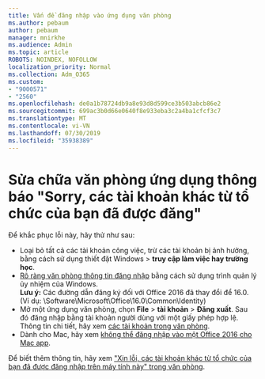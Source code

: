 ```yaml
---
title: Vấn đề đăng nhập vào ứng dụng văn phòng
ms.author: pebaum
author: pebaum
manager: mnirkhe
ms.audience: Admin
ms.topic: article
ROBOTS: NOINDEX, NOFOLLOW
localization_priority: Normal
ms.collection: Adm_O365
ms.custom:
- "9000571"
- "2560"
ms.openlocfilehash: de0a1b78724db9a8e93d8d599ce3b503abcb86e2
ms.sourcegitcommit: 699ac3b0d66e0640f8e933eba3c2a4ba1cfcf3c7
ms.translationtype: MT
ms.contentlocale: vi-VN
ms.lasthandoff: 07/30/2019
ms.locfileid: "35938389"
---
```

# <a name="fixing-the-office-apps-sorry-another-account-from-your-organization-is-already-signed-in-message"></a>Sửa chữa văn phòng ứng dụng thông báo "Sorry, các tài khoản khác từ tổ chức của bạn đã được đăng"

Để khắc phục lỗi này, hãy thử như sau:

- Loại bỏ tất cả các tài khoản công việc, trừ các tài khoản bị ảnh hưởng, bằng cách sử dụng thiết đặt Windows > **truy cập làm việc hay trường học**.
- [Rõ ràng văn phòng thông tin đăng nhập](https://docs.microsoft.com/office/troubleshoot/error-messages/another-account-already-signed-in#step-3-clear-cached-credentials-on-the-computer) bằng cách sử dụng trình quản lý ủy nhiệm của Windows.<br/>
    **Lưu ý:** Các đường dẫn đăng ký đối với Office 2016 đã thay đổi để 16.0. (Ví dụ: \Software\Microsoft\Office\16.0\Common\Identity\)
- Mở một ứng dụng văn phòng, chọn **File** > **tài khoản** > **Đăng xuất**. Sau đó đăng nhập bằng tài khoản người dùng với một giấy phép hợp lệ. Thông tin chi tiết, hãy xem [các tài khoản trong văn phòng](https://support.office.com/article/accounts-in-office-628ea040-f265-49de-b986-be09c3ebf8a9).
- Dành cho Mac, hãy xem [không thể đăng nhập vào một Office 2016 cho Mac app](https://docs.microsoft.com/office365/troubleshoot/authentication/sign-in-to-office-2016-for-mac-fail).

Để biết thêm thông tin, hãy xem ["Xin lỗi, các tài khoản khác từ tổ chức của bạn đã được đăng nhập trên máy tính này" trong văn phòng](https://docs.microsoft.com/office/troubleshoot/error-messages/another-account-already-signed-in).
